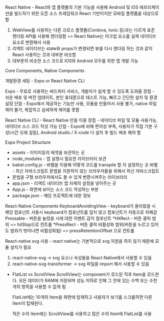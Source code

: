 React Native - React와 앱 플랫폼의 기본 기능을 사용해 Android 및 iOS 애프리케이션을 빌드하기 위한 오픈 소스 프레임워크
React 기반이지만 모바일 플랫폼을 대상으로 함

1. WebView를 사용하는 다른 크로스 플랫폼(Cordova, Ionic 등)과는 다르게 표준 렌더링 API를 사용해 렌더링함
   => React Native는 마크업 요소를 실제 네이티브 요소로 변환해서 사용
2. 리액트 네이티브는 state와 props가 변경되면 뷰를 다시 렌더링 하는 것과 같이 React 사용하는 것과 대부분 비슷함
3. 대부분의 비슷한 소스 코드로 IOS와 Android 모두를 위한 앱 개발 가능

Core Components, Native Components

개발환경 세팅 - Expo or React Native CLI

Expo - 무료로 사용하는 써드파티 서비스, 개발자가 쉽게 할 수 있도록 도와줌
장점 - 쉬운 배포 및 버전 업데이트, 본인 휴대폰으로 테스트 가능, 빠르고 간단한 설치 및 환경 설정
단점 - Expo에서 제공하는 기능만 사용, 모듈을 만들어서 사용 불가, native 파일 제어 불가, 복잡하고 섬세하게 제어를 못함

React Native CLI - React Native 만을 이용
장점 - 네이티브 파일 및 모듈 사용가능, 네이티브 소스 코드 작성 가능
단점 - Expo에 비해 편의성 부족, 사용자가 직접 기본 구성(시간 오래 걸림), Android studio / X-code 다 설치 후 빌드 배포 해야 함

Expo Project Structure

- assets - 이미지등의 에셋을 보관하는 곳
- node_modules - 앱 실행시 필요한 라이브러리 보관
- babel.config.js - 바벨을 이용해 어떻게 코드를 transpile 할 지 설정하는 곳
  바벨 - 최신 자바스크립트 문법을 지원하지 않는 브라우저들을 위해서 최신 자바스크립트
- 문법을 구형 브라우저에서도 돌 수 있게 변환시켜주는 라이브러리
- app.json - 리액트 네이티브 앱 자체의 설정을 넣어주는 곳
- App.js - 화면에 보이는 소스 코드 작성하는 부분
- package.json - 해당 프로젝트에 대한 정보

React-Native Components
KeyboardAvoidingView - keyboard가 올라왔을 시 해당 컴포넌트 사용시 keyboard가 컴포넌트를 덮지 않고 컴포넌트가 자동으로 피해감
Pressable - 버튼을 눌렀을 시에 대한 이벤트 감지 컴포넌트
*HitRect - 버튼 클릭 범위 => hitSlop으로 컨트롤
*PressRect - 버튼 클릭 비활성화 범위(버튼을 누르고 있어도 범위가 벗어나면 비활성화됨) => pressRetentionOffset 으로 컨트롤

React-native svg 사용 - react native는 기본적으로 svg 지원을 하지 않기 때문에 모듈 설치가 필요

1. react-native-svg -> svg 요소나 속성들을 React Native에서 사용할 수 있음
2. react-native-svg-transformer -> svg 파일을 import 해서 사용할 수 있음

- FlatList vs ScrollView
  ScrollView는 component가 로드된 직후 Item을 로드한다. 모든 데이터가 RAM에 저장되며 성능 저하로 인해 그 안에 있는 수백 또는 수천 개의 항목을 사용할 수 없게 됨

  FlatList에는 10개의 Item을 화면에 탑재하고 사용자가 보기를 스크롤하면 다른 Item이 탑재된다.

  적은 수의 Item에는 ScrollView를 사용하고 많은 수의 Item에 FlatList를 사용

